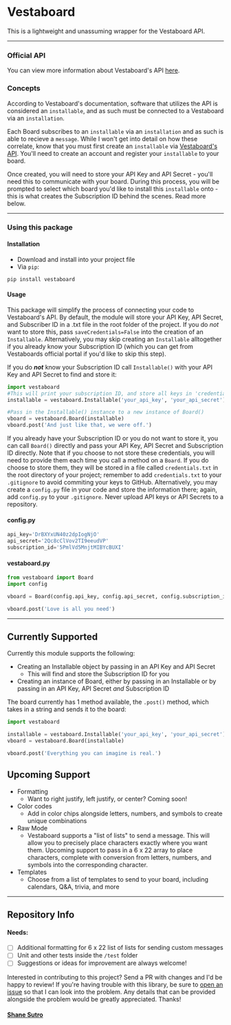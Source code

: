 # Vestaboard

This is a lightweight and unassuming wrapper for the Vestaboard API.
***
### Official API
You can view more information about Vestaboard's API [here](https://docs.vestaboard.com/).

### Concepts
According to Vestaboard's documentation, software that utilizes the API is considered an `installable`, and as such must be connected to a Vestaboard via an `installation`.

Each Board subscribes to an `installable` via an `installation` and as such is able to recieve a `message`. While I won't get into detail on how these correlate, know that you must first create an `installable` via [Vestaboard's API](https://web.vestaboard.com). You'll need to create an account and register your `installable` to your board.

Once created, you will need to store your API Key and API Secret - you'll need this to communicate with your board. During this process, you will be prompted to select which board you'd like to install this `installable` onto - this is what creates the Subscription ID behind the scenes. Read more below.
***

### Using this package

#### Installation

- Download and install into your project file
- Via `pip`:

`pip install vestaboard`

#### Usage

This package will simplify the process of connecting your code to Vestaboard's API.
By default, the module will store your API Key, API Secret, and Subscriber ID in a .txt file in the root folder of the project.
If you do _not_ want to store this, pass `saveCredentials=False` into the creation of an `Installable`. Alternatively, you may skip creating an `Installable` alltogether if you already know your Subscription ID (which you can get from Vestaboards official portal if you'd like to skip this step).

If you do **_not_** know your Subscription ID call `Installable()` with your API Key and API Secret to find and store it:
```python
import vestaboard
#This will print your subscription ID, and store all keys in 'credentials.txt'
installable = vestaboard.Installable('your_api_key', 'your_api_secret')

#Pass in the Installable() instance to a new instance of Board()
vboard = vestaboard.Board(installable)
vboard.post('And just like that, we were off.')
```

If you already have your Subscription ID or you do not want to store it, you can call `Board()` directly and pass your API Key, API Secret and Subscription ID directly. Note that if you choose to not store these credentials, you will need to provide them each time you call a method on a `Board`.
If you do choose to store them, they will be stored in a file called `credentials.txt` in the root directory of your project; remember to add `credentials.txt` to your `.gitignore` to avoid commiting your keys to GitHub. Alternatively, you may create a `config.py` file in your code and store the information there; again, add `config.py` to your `.gitignore`. Never upload API keys or API Secrets to a repository.

#### config.py
```python
api_key='DrBXYxUN40z2dpIogNjO'
api_secret='2Qc8cClVov2TI9eeudVP'
subscription_id='5PmlVd5MnjtMIBYcBUXI'
```
#### vestaboard.py
```python
from vestaboard import Board
import config

vboard = Board(config.api_key, config.api_secret, config.subscription_id)

vboard.post('Love is all you need')
```

***
## Currently Supported
Currently this module supports the following:
- Creating an Installable object by passing in an API Key and API Secret
  - This will find and store the Subscription ID for you
- Creating an instance of Board, either by passing in an Installable or by passing in an API Key, API Secret _and_ Subscription ID

The board currently has 1 method available, the `.post()` method, which takes in a string and sends it to the board:

```python
import vestaboard

installable = vestaboard.Installable('your_api_key', 'your_api_secret')
vboard = vestaboard.Board(installable)

vboard.post('Everything you can imagine is real.')
```

## Upcoming Support
- Formatting
  - Want to right justify, left justify, or center? Coming soon!
- Color codes
  - Add in color chips alongside letters, numbers, and symbols to create unique combinations
- Raw Mode
  - Vestaboard supports a "list of lists" to send a message. This will allow you to precisely place characters exactly where you want them. Upcoming support to pass in a 6 x 22 array to place characters, complete with conversion from letters, numbers, and symbols into the corresponding character.
- Templates
  - Choose from a list of templates to send to your board, including calendars, Q&A, trivia, and more
***
## Repository Info
#### Needs:
- [ ] Additional formatting for 6 x 22 list of lists for sending custom messages
- [ ] Unit and other tests inside the `/test` folder
- [ ] Suggestions or ideas for improvement are always welcome!

Interested in contributing to this project? Send a PR with changes and I'd be happy to review! If you're having trouble with this library, be sure to [open an issue] so that I can look into the problem. Any details that can be provided alongside the problem would be greatly appreciated.
Thanks!

#### [Shane Sutro](https://github.com/SonicRift)

[open an issue]: https://github.com/SonicRift/Vestaboard/issues
